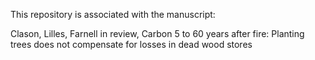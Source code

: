 This repository is associated with the manuscript:

Clason, Lilles, Farnell in review, Carbon 5 to 60 years after fire: Planting trees does not compensate for losses in dead wood stores



